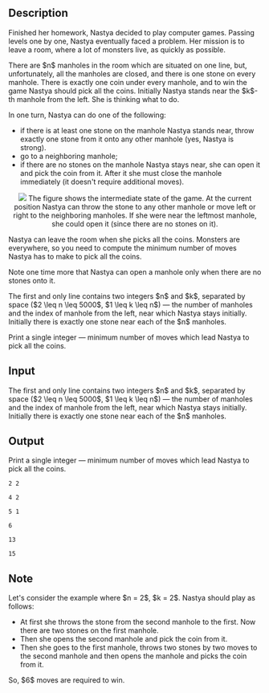 ## Description

<div><p>Finished her homework, Nastya decided to play computer games. Passing levels one by one, Nastya eventually faced a problem. Her mission is to leave a room, where a lot of monsters live, as quickly as possible.</p><p>There are $n$ manholes in the room which are situated on one line, but, unfortunately, all the manholes are closed, and there is one stone on every manhole. There is exactly one coin under every manhole, and to win the game Nastya should pick all the coins. Initially Nastya stands near the $k$-th manhole from the left. She is thinking what to do.</p><p>In one turn, Nastya can do one of the following: </p><ul> <li> if there is at least one stone on the manhole Nastya stands near, throw exactly one stone from it onto any other manhole (yes, Nastya is strong). </li><li> go to a neighboring manhole; </li><li> if there are no stones on the manhole Nastya stays near, she can open it and pick the coin from it. After it she must close the manhole immediately (it doesn't require additional moves). </li></ul><center> <img class="tex-graphics" src="file://U7nE8w1b.png" style="max-width: 100.0%;max-height: 100.0%;">   <span class="tex-font-size-small">The figure shows the intermediate state of the game. At the current position Nastya can throw the stone to any other manhole or move left or right to the neighboring manholes. If she were near the leftmost manhole, she could open it (since there are no stones on it).</span> </center><p>Nastya can leave the room when she picks all the coins. Monsters are everywhere, so you need to compute the minimum number of moves Nastya has to make to pick all the coins.</p><p>Note one time more that Nastya can open a manhole only when there are no stones onto it.</p></div><div class="input-specification"><p>The first and only line contains two integers $n$ and $k$, separated by space ($2 \leq n \leq 5000$, $1 \leq k \leq n$)&nbsp;— the number of manholes and the index of manhole from the left, near which Nastya stays initially. Initially there is exactly one stone near each of the $n$ manholes. </p></div><div class="output-specification"><p>Print a single integer&nbsp;— minimum number of moves which lead Nastya to pick all the coins.</p></div>

## Input

<p>The first and only line contains two integers $n$ and $k$, separated by space ($2 \leq n \leq 5000$, $1 \leq k \leq n$)&nbsp;— the number of manholes and the index of manhole from the left, near which Nastya stays initially. Initially there is exactly one stone near each of the $n$ manholes. </p>

## Output

<p>Print a single integer&nbsp;— minimum number of moves which lead Nastya to pick all the coins.</p>





```input1
2 2
```




```input2
4 2
```




```input3
5 1
```




```output1
6
```




```output2
13
```




```output3
15
```



## Note

<p>Let's consider the example where $n = 2$, $k = 2$. Nastya should play as follows:</p><ul> <li> At first she throws the stone from the second manhole to the first. Now there are two stones on the first manhole. </li><li> Then she opens the second manhole and pick the coin from it. </li><li> Then she goes to the first manhole, throws two stones by two moves to the second manhole and then opens the manhole and picks the coin from it. </li></ul><p>So, $6$ moves are required to win.</p>
